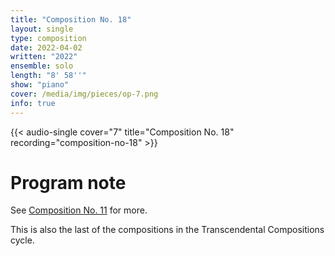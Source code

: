 ```yaml
---
title: "Composition No. 18"
layout: single
type: composition
date: 2022-04-02
written: "2022"
ensemble: solo
length: "8' 58''"
show: "piano"
cover: /media/img/pieces/op-7.png
info: true
---
```


{{< audio-single cover="7" title="Composition No. 18" recording="composition-no-18" >}}

# Program note

See [Composition No. 11](/works/solo/composition-no.-11) for more.

This is also the last of the compositions in the Transcendental Compositions cycle.